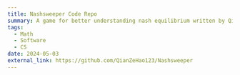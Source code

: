 ```yaml
---
title: Nashsweeper Code Repo
summary: A game for better understanding nash equilibrium written by QianZehao.
tags:
  - Math
  - Software
  - CS
date: 2024-05-03
external_link: https://github.com/QianZeHao123/Nashsweeper
---
```

